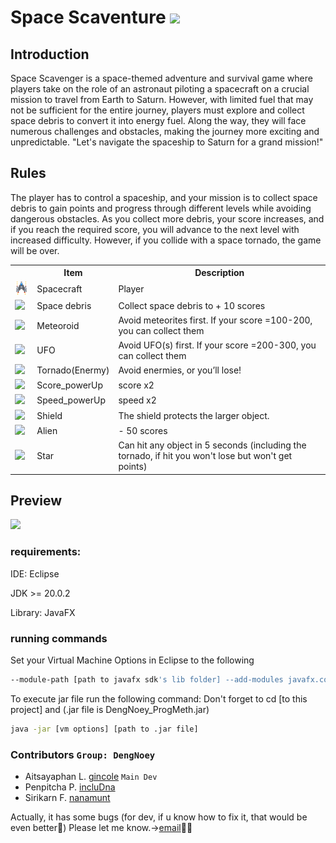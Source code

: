 # Space Scaventure <img src="https://github.com/user-attachments/assets/84506eb9-1eda-4822-b45c-4e292880a4fe" width="35px">

## Introduction
Space Scavenger is a space-themed adventure and survival game where players take on the role of an astronaut piloting a spacecraft on a crucial mission to travel from Earth to Saturn. However, with limited fuel that may not be sufficient for the entire journey, players must explore and collect space debris to convert it into energy fuel. Along the way, they will face numerous challenges and obstacles, making the journey more exciting and unpredictable.
"Let's navigate the spaceship to Saturn for a grand mission!"

## Rules
The player has to control a spaceship, and your mission is to collect space debris to gain points and progress through different levels while avoiding dangerous obstacles. As you collect more debris, your score increases, and if you reach the required score, you will advance to the next level with increased difficulty. However, if you collide with a space tornado, the game will be over.

<table>
    <tr>
      <th colspan="2"></th>
      <th colspan="8">Item</th>
     <th colspan="11">Description</th>
    </tr>
  <tr>
  <td colspan="2"><img src="https://github.com/incluDna/Space_Scavenger_Game/blob/9f7f1a9dcbca5842c71e36a31ce5633864c01085/res/image_object_spacecraft.png" width="28px">
</td>
  <td colspan="8">Spacecraft</td>
  <td colspan="11">Player</td>
    </tr>
 <tr>
  <td colspan="2"><img src="https://github.com/user-attachments/assets/39169974-ef4a-48b5-b55d-52ffd76319ba" width="28px">
</td>
  <td colspan="8">Space debris</td>
  <td colspan="11">Collect space debris to + 10 scores</td>
    </tr>
 <tr>
  <td colspan="2"><img src="https://github.com/user-attachments/assets/a7018940-d3b4-46cc-8360-5f8f100ffd01" width="28px">
</td>
   <td colspan="8">Meteoroid</td>
      <td colspan="11">Avoid meteorites first. If your score =100-200, you can collect them</td>
    </tr>
    <tr>
      <td colspan="2"><img src="https://github.com/user-attachments/assets/32a3472b-0444-4e0d-b7c0-d53d333fb636" width="28px">
</td>
   <td colspan="8">UFO</td>
      <td colspan="11">Avoid UFO(s) first. If your score =200-300, you can collect them</td>
    </tr>
    <tr>
      <td colspan="2"><img src="https://github.com/user-attachments/assets/979d819b-0f1e-4c21-906c-e771043f184e" width="28px">
</td>
  <td colspan="8">Tornado(Enermy)</td>
      <td colspan="11">Avoid enermies, or you’ll lose!</td>
    </tr>
  <tr>
    <td colspan="2"><img src="https://github.com/user-attachments/assets/966060d8-2979-4adc-9129-a5ec10029030" width="28px">
</td>
 <td colspan="8">Score_powerUp</td>
      <td colspan="11">score x2</td>
    </tr>
    <tr>
      <td colspan="2"><img src="https://github.com/user-attachments/assets/ab562875-4f84-4edf-86b3-1ca1af8b405f" width="28px">
</td>
  <td colspan="8">Speed_powerUp</td>
      <td colspan="11">speed x2</td>
    </tr>
    <tr>
      <td colspan="2"><img src="https://github.com/user-attachments/assets/353ee1c3-4295-41f8-8c52-75a0de7411b5" width="28px">
</td>
  <td colspan="8">Shield</td>
      <td colspan="11">The shield protects the larger object.</td>
    </tr>
    <tr>
      <td colspan="2"><img src="https://github.com/user-attachments/assets/c25ef155-74b0-4172-80b7-996b6baff03e" width="28px">
</td>
 <td colspan="8">Alien</td>
      <td colspan="11">- 50 scores</td>
    </tr>
    <tr>
      <td colspan="2"><img src="https://github.com/user-attachments/assets/21ec0ade-1568-483d-af1a-2eac0888e3ae" width="28px">
</td>
  <td colspan="8">Star</td>
      <td colspan="11">Can hit any object in 5 seconds (including the tornado, if hit you won't lose but won't get points)</td>
    </tr>
</table>

## Preview

<img src="https://github.com/incluDna/ProgMeth/blob/9e16ff099f587f730047e99ca9895820014c76f5/spaceScavenger_preview.gif">

### requirements:

IDE: Eclipse

JDK >= 20.0.2

Library: JavaFX

### running commands
Set your Virtual Machine Options in Eclipse to the following

```bash
--module-path [path to javafx sdk's lib folder] --add-modules javafx.controls,javafx.fxml,javafx.graphics,javafx.media
```
To execute jar file run the following command: Don't forget to cd [to this project] and (.jar file is DengNoey_ProgMeth.jar)

```bash
java -jar [vm options] [path to .jar file]
```

### Contributors `Group: DengNoey`
- Aitsayaphan L. [gincole](https://github.com/gincole) `Main Dev`
- Penpitcha P. [incluDna](https://github.com/incluDna) 
- Sirikarn F. [nanamunt](https://github.com/nanamunt)

Actually, it has some bugs (for dev, if u know how to fix it, that would be even better🥹) Please let me know.->[email](mailto:6733185821@student.chula.ac.th)🙇‍♀️

